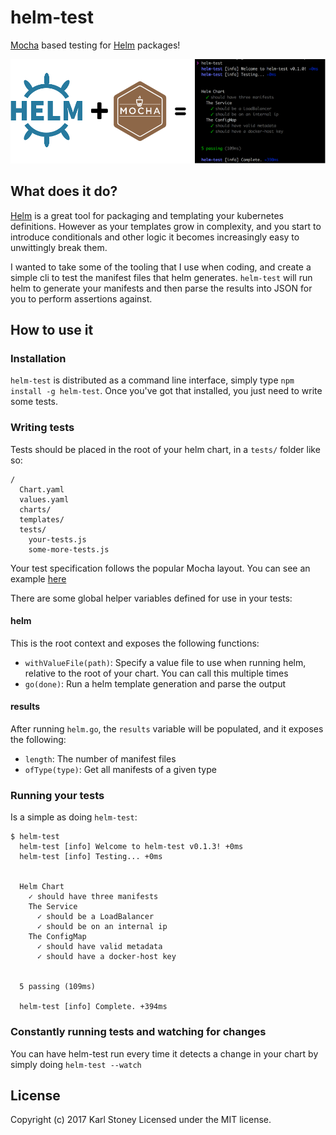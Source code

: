 # helm-test
[Mocha](https://mochajs.org/) based testing for [Helm](https://github.com/kubernetes/helm) packages!

![logo](screenshots/logo.png)

## What does it do?
[Helm](https://github.com/kubernetes/helm) is a great tool for packaging and templating your kubernetes definitions.  However as your templates grow in complexity, and you start to introduce conditionals and other logic it becomes increasingly easy to unwittingly break them.

I wanted to take some of the tooling that I use when coding, and create a simple cli to test the manifest files that helm generates.  `helm-test` will run helm to generate your manifests and then parse the results into JSON for you to perform assertions against.

## How to use it
### Installation
`helm-test` is distributed as a command line interface, simply type `npm install -g helm-test`.  Once you've got that installed, you just need to write some tests.

### Writing tests
Tests should be placed in the root of your helm chart, in a `tests/` folder like so:

```
/
  Chart.yaml
  values.yaml
  charts/
  templates/
  tests/
    your-tests.js
    some-more-tests.js
```

Your test specification follows the popular Mocha layout.  You can see an example [here](examples/service.js)

There are some global helper variables defined for use in your tests:

#### helm
This is the root context and exposes the following functions:

  - `withValueFile(path)`: Specify a value file to use when running helm, relative to the root of your chart.  You can call this multiple times
  - `go(done)`: Run a helm template generation and parse the output

#### results
After running `helm.go`, the `results` variable will be populated, and it exposes the following:

  - `length`: The number of manifest files
  - `ofType(type)`: Get all manifests of a given type

### Running your tests
Is a simple as doing `helm-test`:

```
$ helm-test
  helm-test [info] Welcome to helm-test v0.1.3! +0ms
  helm-test [info] Testing... +0ms


  Helm Chart
    ✓ should have three manifests
    The Service
      ✓ should be a LoadBalancer
      ✓ should be on an internal ip
    The ConfigMap
      ✓ should have valid metadata
      ✓ should have a docker-host key


  5 passing (109ms)

  helm-test [info] Complete. +394ms
```

### Constantly running tests and watching for changes
You can have helm-test run every time it detects a change in your chart by simply doing `helm-test --watch`

## License
Copyright (c) 2017 Karl Stoney
Licensed under the MIT license.
